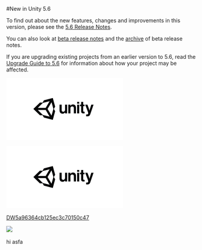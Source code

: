 #New in Unity 5.6

To find out about the new features, changes and improvements in this version, please see the [5.6 Release Notes](https://unity3d.com/unity/whats-new/unity-5.6.0).

You can also look at [beta release notes](https://unity3d.com/unity/beta#notes) and the [archive](https://unity3d.com/unity/beta/archive) of beta release notes. 


If you are upgrading existing projects from an earlier version to 5.6, read the [Upgrade Guide to 5.6](UpgradeGuide56) for information about how your project may be affected.


![abc](DevImages/unity.png)

![abc](Images/DW5a963922d2f2b83b4ce3e9c6.png)


[DW5a96364cb125ec3c70150c47](Examples/DW5a96364cb125ec3c70150c47.cs)

![](https://images.pexels.com/photos/67636/rose-blue-flower-rose-blooms-67636.jpeg)

hi
asfa


